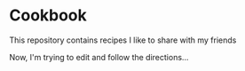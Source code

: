 # Cookbook
This repository contains recipes I like to share with my friends

Now, I'm trying to edit and follow the directions...
